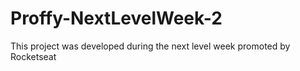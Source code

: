 # Proffy-NextLevelWeek-2
This project was developed during the next level week promoted by Rocketseat
